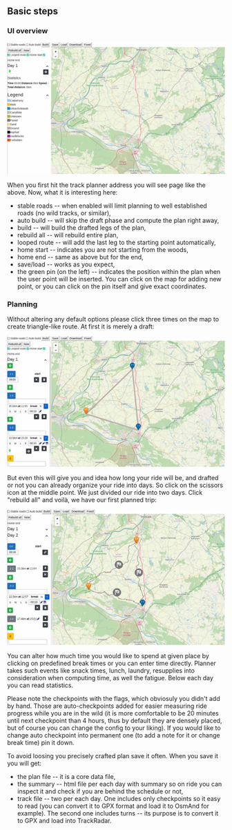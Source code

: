 ## Basic steps

### UI overview

![Program overview](images/overview.jpg)

When you first hit the track planner address you will see page like the above. Now, what it is interesting here:

* stable roads -- when enabled will limit planning to well established roads (no wild tracks, or similar),
* auto build -- will skip the draft phase and compute the plan right away,
* build -- will build the drafted legs of the plan,
* rebuild all -- will rebuild entire plan,
* looped route -- will add the last leg to the starting point automatically,
* home start -- indicates you are not starting from the woods,
* home end -- same as above but for the end,
* save/load -- works as you expect,
* the green pin (on the left) -- indicates the position within the plan when the user point will be inserted.
You can click on the map for adding new point, or you can click on the pin itself and give exact coordinates.

### Planning

Without altering any default options please click three times on the map to create triangle-like route. At first it is merely a draft:

![Draft plan](images/draft.jpg)

But even this will give you and idea how long your ride will be, and drafted or not you can already organize your ride into days.
So click on the scissors icon at the middle point. We just divided our ride into two days. Click "rebuild all" and voilà, we have
our first planned trip:

![Computed plan](images/computed.jpg)

You can alter how much time you would like to spend at given place by clicking on predefined break times or you can enter time directly.
Planner takes such events like snack times, lunch, laundry, resupplies into consideration when computing time, as well the fatigue.
Below each day you can read statistics.

Please note the checkpoints with the flags, which obviosuly you didn't add by hand. Those are auto-checkpoints added for easier measuring
ride progress while you are in the wild (it is more comfortable to be 20 minutes until next checkpoint than 4 hours, thus by default they are
densely placed, but of course you can change the config to your liking). If you would like to change auto checkpoint into permanent one (to add
a note for it or change break time) pin it down.

To avoid loosing you precisely crafted plan save it often. When you save it you will get:
* the plan file -- it is a core data file, 
* the summary -- html file per each day with summary so on ride you can inspect it and check if you are behind the schedule or not,
* track file -- two per each day. One includes only checkpoints so it easy to read (you can convert it to GPX format and load it to OsmAnd
for example). The second one includes turns -- its purpose is to convert it to GPX and load into TrackRadar.



